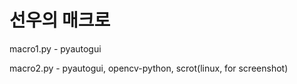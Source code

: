 # 선우의 매크로

macro1.py - pyautogui

macro2.py - pyautogui, opencv-python, scrot(linux, for screenshot)
